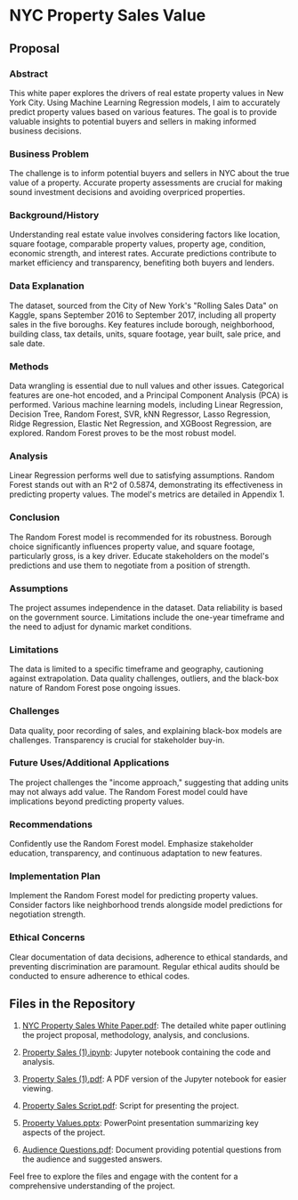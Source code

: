 # NYC Property Sales Value

## Proposal

### Abstract
This white paper explores the drivers of real estate property values in New York City. Using Machine Learning Regression models, I aim to accurately predict property values based on various features. The goal is to provide valuable insights to potential buyers and sellers in making informed business decisions.

### Business Problem
The challenge is to inform potential buyers and sellers in NYC about the true value of a property. Accurate property assessments are crucial for making sound investment decisions and avoiding overpriced properties.

### Background/History
Understanding real estate value involves considering factors like location, square footage, comparable property values, property age, condition, economic strength, and interest rates. Accurate predictions contribute to market efficiency and transparency, benefiting both buyers and lenders.

### Data Explanation
The dataset, sourced from the City of New York's "Rolling Sales Data" on Kaggle, spans September 2016 to September 2017, including all property sales in the five boroughs. Key features include borough, neighborhood, building class, tax details, units, square footage, year built, sale price, and sale date.

### Methods
Data wrangling is essential due to null values and other issues. Categorical features are one-hot encoded, and a Principal Component Analysis (PCA) is performed. Various machine learning models, including Linear Regression, Decision Tree, Random Forest, SVR, kNN Regressor, Lasso Regression, Ridge Regression, Elastic Net Regression, and XGBoost Regression, are explored. Random Forest proves to be the most robust model.

### Analysis
Linear Regression performs well due to satisfying assumptions. Random Forest stands out with an R^2 of 0.5874, demonstrating its effectiveness in predicting property values. The model's metrics are detailed in Appendix 1.

### Conclusion
The Random Forest model is recommended for its robustness. Borough choice significantly influences property value, and square footage, particularly gross, is a key driver. Educate stakeholders on the model's predictions and use them to negotiate from a position of strength.

### Assumptions
The project assumes independence in the dataset. Data reliability is based on the government source. Limitations include the one-year timeframe and the need to adjust for dynamic market conditions.

### Limitations
The data is limited to a specific timeframe and geography, cautioning against extrapolation. Data quality challenges, outliers, and the black-box nature of Random Forest pose ongoing issues.

### Challenges
Data quality, poor recording of sales, and explaining black-box models are challenges. Transparency is crucial for stakeholder buy-in.

### Future Uses/Additional Applications
The project challenges the "income approach," suggesting that adding units may not always add value. The Random Forest model could have implications beyond predicting property values.

### Recommendations
Confidently use the Random Forest model. Emphasize stakeholder education, transparency, and continuous adaptation to new features.

### Implementation Plan
Implement the Random Forest model for predicting property values. Consider factors like neighborhood trends alongside model predictions for negotiation strength.

### Ethical Concerns
Clear documentation of data decisions, adherence to ethical standards, and preventing discrimination are paramount. Regular ethical audits should be conducted to ensure adherence to ethical codes.

## Files in the Repository

1. [NYC Property Sales White Paper.pdf](NYC%20Property%20Sales%20White%20Paper.pdf): The detailed white paper outlining the project proposal, methodology, analysis, and conclusions.

2. [Property Sales (1).ipynb](Property%20Sales%20(1).ipynb): Jupyter notebook containing the code and analysis.

3. [Property Sales (1).pdf](Property%20Sales%20(1).pdf): A PDF version of the Jupyter notebook for easier viewing.

4. [Property Sales Script.pdf](Property%20Sales%20Script.pdf): Script for presenting the project.

5. [Property Values.pptx](Property%20Values.pptx): PowerPoint presentation summarizing key aspects of the project.

6. [Audience Questions.pdf](Audience%20Questions.pdf): Document providing potential questions from the audience and suggested answers.

Feel free to explore the files and engage with the content for a comprehensive understanding of the project.

